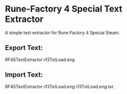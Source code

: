 # Rune-Factory 4 Special Text Extractor
A simple text extractor for Rune Factory 4 Special Steam.

## Export Text:
RF4STextExtractor rf3TxtLoad.eng

## Import Text:
RF4STextExtractor rf3TxtLoad.eng rf3TxtLoad.eng.txt
